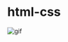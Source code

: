 # html-css
![gif](https://github.com/bakiensar/html-css/blob/master/Document%20-%20Google%20Chrome%202022-11-16%2018-14-06.gif)
